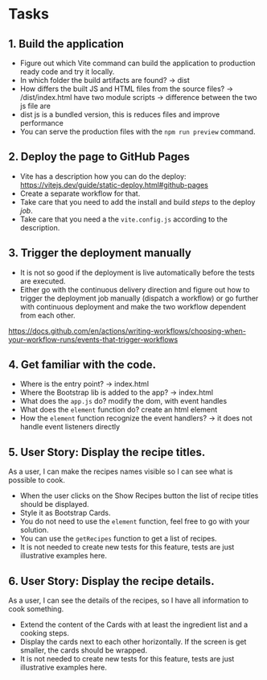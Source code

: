 # Tasks

## 1. Build the application

- Figure out which Vite command can build the application to production ready code and try it locally.
- In which folder the build artifacts are found? -> dist
- How differs the built JS and HTML files from the source files?
  -> /dist/index.html have two module scripts
  -> difference between the two js file are
- dist js is a bundled version, this is reduces files and improve performance
- You can serve the production files with the `npm run preview` command.

## 2. Deploy the page to GitHub Pages

- Vite has a description how you can do the deploy: https://vitejs.dev/guide/static-deploy.html#github-pages
- Create a separate workflow for that.
- Take care that you need to add the install and build _steps_ to the deploy _job_.
- Take care that you need a the `vite.config.js` according to the description.

## 3. Trigger the deployment manually

- It is not so good if the deployment is live automatically before the tests are executed.
- Either go with the continuous delivery direction and figure out how to trigger the deployment job manually (dispatch a workflow)
  or go further with continuous deployment and make the two workflow dependent from each other.

https://docs.github.com/en/actions/writing-workflows/choosing-when-your-workflow-runs/events-that-trigger-workflows

## 4. Get familiar with the code.

- Where is the entry point? -> index.html
- Where the Bootstrap lib is added to the app? -> index.html
- What does the `app.js` do? modify the dom, with event handles
- What does the `element` function do? create an html element
- How the `element` function recognize the event handlers? -> it does not handle event listeners directly

## 5. User Story: Display the recipe titles.

As a user, I can make the recipes names visible so I can see what is possible to cook.

- When the user clicks on the Show Recipes button the list of recipe titles
  should be displayed.
- Style it as Bootstrap Cards.
- You do not need to use the `element` function, feel free to go with your solution.
- You can use the `getRecipes` function to get a list of recipes.
- It is not needed to create new tests for this feature, tests are just illustrative examples here.

## 6. User Story: Display the recipe details.

As a user, I can see the details of the recipes, so I have all information to cook something.

- Extend the content of the Cards with at least the ingredient list and a cooking steps.
- Display the cards next to each other horizontally. If the screen is get smaller,
  the cards should be wrapped.
- It is not needed to create new tests for this feature, tests are just illustrative examples here.
